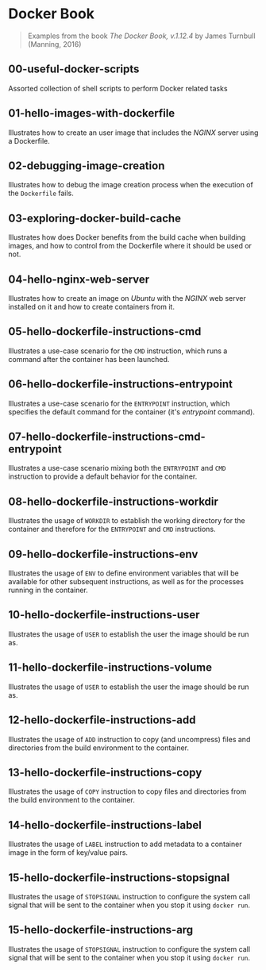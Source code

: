 # Docker Book
> Examples from the book *The Docker Book, v.1.12.4* by James Turnbull (Manning, 2016)

## 00-useful-docker-scripts
Assorted collection of shell scripts to perform Docker related tasks

## 01-hello-images-with-dockerfile
Illustrates how to create an user image that includes the *NGINX* server using a Dockerfile.

## 02-debugging-image-creation
Illustrates how to debug the image creation process when the execution of the `Dockerfile` fails.

## 03-exploring-docker-build-cache
Illustrates how does Docker benefits from the build cache when building images, and how to control from the Dockerfile where it should be used or not.

## 04-hello-nginx-web-server
Illustrates how to create an image on *Ubuntu* with the *NGINX* web server installed on it and how to create containers from it.

## 05-hello-dockerfile-instructions-cmd
Illustrates a use-case scenario for the `CMD` instruction, which runs a command after the container has been launched.

## 06-hello-dockerfile-instructions-entrypoint
Illustrates a use-case scenario for the `ENTRYPOINT` instruction, which specifies the default command for the container (it's *entrypoint* command).

## 07-hello-dockerfile-instructions-cmd-entrypoint
Illustrates a use-case scenario mixing both the `ENTRYPOINT` and `CMD` instruction to provide a default behavior for the container.

## 08-hello-dockerfile-instructions-workdir
Illustrates the usage of `WORKDIR` to establish the working directory for the container and therefore for the `ENTRYPOINT` and `CMD` instructions.

## 09-hello-dockerfile-instructions-env
Illustrates the usage of `ENV` to define environment variables that will be available for other subsequent instructions, as well as for the processes running in the container.

## 10-hello-dockerfile-instructions-user
Illustrates the usage of `USER` to establish the user the image should be run as.

## 11-hello-dockerfile-instructions-volume
Illustrates the usage of `USER` to establish the user the image should be run as.

## 12-hello-dockerfile-instructions-add
Illustrates the usage of `ADD` instruction to copy (and uncompress) files and directories from the build environment to the container.

## 13-hello-dockerfile-instructions-copy
Illustrates the usage of `COPY` instruction to copy files and directories from the build environment to the container.

## 14-hello-dockerfile-instructions-label
Illustrates the usage of `LABEL` instruction to add metadata to a container image in the form of key/value pairs.

## 15-hello-dockerfile-instructions-stopsignal
Illustrates the usage of `STOPSIGNAL` instruction to configure the system call signal that will be sent to the container when you stop it using `docker run`.

## 15-hello-dockerfile-instructions-arg
Illustrates the usage of `STOPSIGNAL` instruction to configure the system call signal that will be sent to the container when you stop it using `docker run`.

